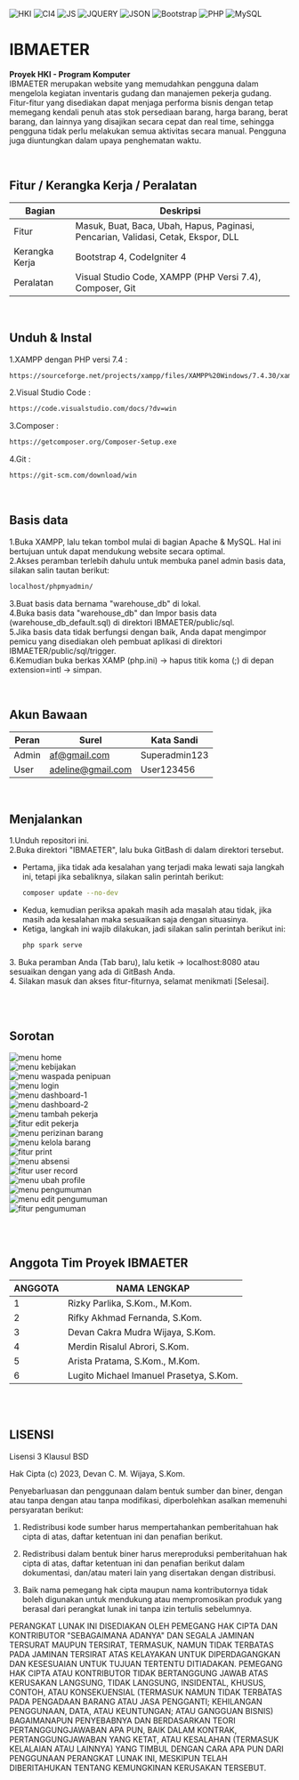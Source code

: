 ![HKI](https://img.shields.io/badge/Project-HKI-blue?logo=github&color=%23F7DF1E)
![CI4](https://img.shields.io/badge/-Codeigniter4-darkblue?style=flat&logo=Codeigniter)
![JS](https://img.shields.io/badge/Javascript-brown.svg?&style=flat&logo=javascript&logoColor=%23F7DF1E)
![JQUERY](https://img.shields.io/badge/JQuery-%23323330.svg?&style=flat&logo=jquery&logoColor=%23F7DF1E&color=FF3366)
![JSON](https://img.shields.io/badge/JSON-%23323330.svg?&style=flat&logo=json&logoColor=%23F7DF1E&color=9900FF)
![Bootstrap](https://img.shields.io/badge/-Bootstrap-purple.svg?&logo=bootstrap&logoColor=white)
![PHP](https://img.shields.io/badge/-PHP-darkgreen.svg?&logo=PHP&logoColor=white)
![MySQL](https://img.shields.io/badge/-MySQL-darkcyan.svg?style=flat&logo=mysql&logoColor=white)

# IBMAETER
<strong>Proyek HKI - Program Komputer</strong><br>
IBMAETER merupakan website yang memudahkan pengguna dalam mengelola kegiatan inventaris gudang dan manajemen pekerja gudang. Fitur-fitur yang disediakan dapat menjaga performa bisnis dengan tetap memegang kendali penuh atas stok persediaan barang, harga barang, berat barang, dan lainnya yang disajikan secara cepat dan real time, sehingga pengguna tidak perlu melakukan semua aktivitas secara manual. Pengguna juga diuntungkan dalam upaya penghematan waktu.

<br>

## Fitur / Kerangka Kerja / Peralatan
| Bagian | Deskripsi |
| --- | --- |
| Fitur | Masuk, Buat, Baca, Ubah, Hapus, Paginasi, Pencarian, Validasi, Cetak, Ekspor, DLL |
| Kerangka Kerja | Bootstrap 4, CodeIgniter 4 |
| Peralatan | Visual Studio Code, XAMPP (PHP Versi 7.4), Composer, Git |

<br>

## Unduh & Instal
1.XAMPP dengan PHP versi 7.4 :
```bash
https://sourceforge.net/projects/xampp/files/XAMPP%20Windows/7.4.30/xampp-windows-x64-7.4.30-1-VC15-installer.exe/download
```
2.Visual Studio Code :
```bash
https://code.visualstudio.com/docs/?dv=win
```
3.Composer :
```bash
https://getcomposer.org/Composer-Setup.exe
```
4.Git :
```bash
https://git-scm.com/download/win
```

<br>

## Basis data
1.Buka XAMPP, lalu tekan tombol mulai di bagian Apache & MySQL. Hal ini bertujuan untuk dapat mendukung website secara optimal.<br>
2.Akses peramban terlebih dahulu untuk membuka panel admin basis data, silakan salin tautan berikut:
```bash
localhost/phpmyadmin/
```
3.Buat basis data bernama "warehouse_db" di lokal.<br>
4.Buka basis data "warehouse_db" dan Impor basis data (warehouse_db_default.sql) di direktori IBMAETER/public/sql.<br>
5.Jika basis data tidak berfungsi dengan baik, Anda dapat mengimpor pemicu yang disediakan oleh pembuat aplikasi di direktori IBMAETER/public/sql/trigger.<br>
6.Kemudian buka berkas XAMP (php.ini) -> hapus titik koma (;) di depan extension=intl -> simpan.

<br>

## Akun Bawaan
| Peran | Surel | Kata Sandi |
| --- | --- | --- |
| Admin | af@gmail.com | Superadmin123 |
| User | adeline@gmail.com | User123456 |

<br>

## Menjalankan
1.Unduh repositori ini.<br>
2.Buka direktori "IBMAETER", lalu buka GitBash di dalam direktori tersebut.<br>
<ul>
    <li>Pertama, jika tidak ada kesalahan yang terjadi maka lewati saja langkah ini, tetapi jika sebaliknya, silakan salin perintah berikut:</li>
  
````bash
composer update --no-dev
````
<li>Kedua, kemudian periksa apakah masih ada masalah atau tidak, jika masih ada kesalahan maka sesuaikan saja dengan situasinya.</li>
<li>Ketiga, langkah ini wajib dilakukan, jadi silakan salin perintah berikut ini:</li>

````bash
php spark serve
````
</ul>
3. Buka peramban Anda (Tab baru), lalu ketik -> localhost:8080 atau sesuaikan dengan yang ada di GitBash Anda.<br>
4. Silakan masuk dan akses fitur-fiturnya, selamat menikmati [Selesai].

<br><br>

## Sorotan
<img alt="menu home" src="https://github.com/devancakra/IBMAETER/assets/54527592/b5e21391-03bd-4383-ad51-ff568195b6eb"><br>
<img alt="menu kebijakan" src="https://github.com/devancakra/IBMAETER/assets/54527592/1f153c11-9bec-4410-8299-3482c6b76bf0"><br>
<img alt="menu waspada penipuan" src="https://github.com/devancakra/IBMAETER/assets/54527592/139ddd95-5e66-4ce5-90df-1836e569611c"><br>
<img alt="menu login" src="https://github.com/devancakra/IBMAETER/assets/54527592/7f4c8e7c-1680-44c0-bdcc-e8053563ed74"><br>
<img alt="menu dashboard-1" src="https://github.com/devancakra/IBMAETER/assets/54527592/505474f2-0470-48fa-96c3-9d688d6cef49"><br>
<img alt="menu dashboard-2" src="https://github.com/devancakra/IBMAETER/assets/54527592/c0a7f6cb-e2b1-4df0-af52-cf6bd7dcbc82"><br>
<img alt="menu tambah pekerja" src="https://github.com/devancakra/IBMAETER/assets/54527592/82002203-22e1-4e60-9e1b-1f0e3851a77f"><br>
<img alt="fitur edit pekerja" src="https://github.com/devancakra/IBMAETER/assets/54527592/631cd95a-417d-4753-9e3c-a5f70bc54bf8"><br>
<img alt="menu perizinan barang" src="https://github.com/devancakra/IBMAETER/assets/54527592/d2dcff65-b527-48fa-93d1-e4ad4cbbdaa7"><br>
<img alt="menu kelola barang" src="https://github.com/devancakra/IBMAETER/assets/54527592/48e56a4f-394a-46b3-ae9e-94e508f48366"><br>
<img alt="fitur print" src="https://github.com/devancakra/IBMAETER/assets/54527592/c8f4e484-fc07-43c2-80b2-60fc0091d326"><br>
<img alt="menu absensi" src="https://github.com/devancakra/IBMAETER/assets/54527592/541eeab4-2c09-46ed-bb1c-ee4567947007"><br>
<img alt="fitur user record" src="https://github.com/devancakra/IBMAETER/assets/54527592/dba734b5-9f92-43bb-9624-3e1bb54a450c"><br>
<img alt="menu ubah profile" src="https://github.com/devancakra/IBMAETER/assets/54527592/2bcd0723-6088-448c-b729-b79c20e5fee2"><br>
<img alt="menu pengumuman" src="https://github.com/devancakra/IBMAETER/assets/54527592/22b011c9-8bf2-479a-bd71-d7ff9f172457"><br>
<img alt="menu edit pengumuman" src="https://github.com/devancakra/IBMAETER/assets/54527592/e0c5762f-0645-419b-a1b9-893e2da9de35"><br>
<img alt="fitur pengumuman" src="https://github.com/devancakra/IBMAETER/assets/54527592/89a0b96b-b4b7-44d7-af30-d02346e6c764">

<br><br>

## Anggota Tim Proyek IBMAETER
| ANGGOTA | NAMA LENGKAP |
| --- | --- |
| 1 | Rizky Parlika, S.Kom., M.Kom. |
| 2 | Rifky Akhmad Fernanda, S.Kom. |
| 3 | Devan Cakra Mudra Wijaya, S.Kom. |
| 4 | Merdin Risalul Abrori, S.Kom. |
| 5 | Arista Pratama, S.Kom., M.Kom. |
| 6 | Lugito Michael Imanuel Prasetya, S.Kom. |

<br><br>

## LISENSI
Lisensi 3 Klausul BSD

Hak Cipta (c) 2023, Devan C. M. Wijaya, S.Kom.

Penyebarluasan dan penggunaan dalam bentuk sumber dan biner, dengan atau tanpa dengan atau tanpa modifikasi, diperbolehkan asalkan memenuhi persyaratan berikut:

1. Redistribusi kode sumber harus mempertahankan pemberitahuan hak cipta di atas, daftar ketentuan ini dan penafian berikut.

2. Redistribusi dalam bentuk biner harus mereproduksi pemberitahuan hak cipta di atas, daftar ketentuan ini dan penafian berikut dalam dokumentasi, dan/atau materi lain yang disertakan dengan distribusi.

3. Baik nama pemegang hak cipta maupun nama kontributornya tidak boleh digunakan untuk mendukung atau mempromosikan produk yang berasal dari perangkat lunak ini tanpa izin tertulis sebelumnya.

PERANGKAT LUNAK INI DISEDIAKAN OLEH PEMEGANG HAK CIPTA DAN KONTRIBUTOR "SEBAGAIMANA ADANYA" DAN SEGALA JAMINAN TERSURAT MAUPUN TERSIRAT, TERMASUK, NAMUN TIDAK TERBATAS PADA JAMINAN TERSIRAT ATAS KELAYAKAN UNTUK DIPERDAGANGKAN DAN KESESUAIAN UNTUK TUJUAN TERTENTU DITIADAKAN. PEMEGANG HAK CIPTA ATAU KONTRIBUTOR TIDAK BERTANGGUNG JAWAB ATAS KERUSAKAN LANGSUNG, TIDAK LANGSUNG, INSIDENTAL, KHUSUS, CONTOH, ATAU KONSEKUENSIAL (TERMASUK NAMUN TIDAK TERBATAS PADA PENGADAAN BARANG ATAU JASA PENGGANTI; KEHILANGAN PENGGUNAAN, DATA, ATAU KEUNTUNGAN; ATAU GANGGUAN BISNIS) BAGAIMANAPUN PENYEBABNYA DAN BERDASARKAN TEORI PERTANGGUNGJAWABAN APA PUN, BAIK DALAM KONTRAK, PERTANGGUNGJAWABAN YANG KETAT, ATAU KESALAHAN (TERMASUK KELALAIAN ATAU LAINNYA) YANG TIMBUL DENGAN CARA APA PUN DARI PENGGUNAAN PERANGKAT LUNAK INI, MESKIPUN TELAH DIBERITAHUKAN TENTANG KEMUNGKINAN KERUSAKAN TERSEBUT.
